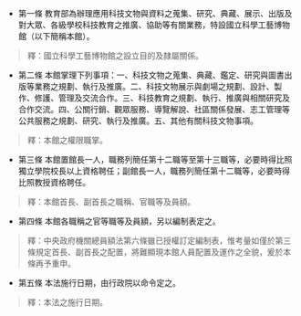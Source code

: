 * 第一條 教育部為辦理應用科技文物與資料之蒐集、研究、典藏、展示、出版及對大眾、各級學校科技教育之推廣、協助等有關業務，特設國立科學工藝博物館（以下簡稱本館）。

> 釋：國立科學工藝博物館之設立目的及隸屬關係。

* 第二條 本館掌理下列事項：一、科技文物之蒐集、典藏、鑑定、研究與圖書出版等業務之規劃、執行及推廣。二、科技文物展示與劇場之規劃、設計、製作、修護、管理及交流合作。三、科技教育之規劃、執行、推廣與相關研究及合作交流。四、公關行銷、觀眾服務、導覽解說、社區關係發展、志工管理等公共服務之規劃、研究、執行及推廣。五、其他有關科技文物事項。

> 釋：本館之權限職掌。

* 第三條 本館置館長一人，職務列簡任第十二職等至第十三職等，必要時得比照獨立學院校長以上資格聘任；副館長一人，職務列簡任第十二職等，必要時得比照教授資格聘任。

> 釋：本館首長、副首長之職稱、官職等及員額。

* 第四條 本館各職稱之官等職等及員額，另以編制表定之。

> 釋：中央政府機關總員額法第六條雖已授權訂定編制表，惟考量如僅於第三條規定首長、副首長之配置，將難顯現本館人員配置及運作之全貌，爰於本條再予重申。

* 第五條 本法施行日期，由行政院以命令定之。

> 釋：本法之施行日期。

